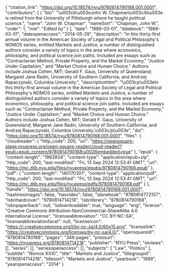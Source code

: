 {
   "citation_link": "https://doi.org/10.18574/nyu/9780814790168.001.0001",
   "contributors": [
     {
       "bio": "\u003cb\u003eJohn W. Chapman\u003c/b\u003e is retired from the University of Pittsburgh where he taught political science.",
       "name": "John W. Chapman",
       "nameSort": "Chapman, John W.",
       "order": 1,
       "role": "Edited by"
     }
   ],
   "date": "1989-03-01",
   "datebook": "1989-03-01",
   "dateopenaccess": "2014-05-29",
   "description": "In this thirty-first annual volume in the American Society of Legal and Political Philosophy's NOMOS series, entitled Markets and Justice, a number of distinguished authors consider a variety of topics in the area where economics, philosophy, and political science join paths.  Included are essays such as \"Contractarian Method, Private Property, and the Market Economy,\" \"Justice Under Capitalism,\" and \"Market Choice and Human Choice.\" Authors include Joshua Cohen, MIT; Gerald F. Gaus, University of Queensland; Margaret Jane Radin, University of Southern California; and Andrzej Rapaczynski, Columbia University.",
   "descriptionhtml": "\u003cp\u003eIn this thirty-first annual volume in the American Society of Legal and Political Philosophy's NOMOS series, entitled Markets and Justice, a number of distinguished authors consider a variety of topics in the area where economics, philosophy, and political science join paths.  Included are essays such as \"Contractarian Method, Private Property, and the Market Economy,\" \"Justice Under Capitalism,\" and \"Market Choice and Human Choice.\" Authors include Joshua Cohen, MIT; Gerald F. Gaus, University of Queensland; Margaret Jane Radin, University of Southern California; and Andrzej Rapaczynski, Columbia University.\u003c/p\u003e",
   "doi": "https://doi.org/10.18574/nyu/9780814790168.001.0001",
   "files": {
     "cloudreader": {
       "http_code": 200,
       "url": "https://opensquare-stage.nyupress.org/open-square-reader/cloud-reader/?epub=epub_content/9780814790168\u0026embedded=true"
     },
     "epub": {
       "content-length": "1963934",
       "content-type": "application/epub+zip",
       "http_code": 200,
       "last-modified": "Fri, 13 Sep 2024 12:53:41 GMT",
       "url": "https://mc.dlib.nyu.edu/files/nyupress/epubs/9780814790168.epub"
     },
     "pdf": {
       "content-length": "140170301",
       "content-type": "application/pdf",
       "http_code": 200,
       "last-modified": "Fri, 13 Sep 2024 12:53:41 GMT",
       "url": "https://mc.dlib.nyu.edu/files/nyupress/pdfs/9780814790168.pdf"
     }
   },
   "handle": "https://doi.org/10.18574/nyu/9780814790168.001.0001",
   "hashiresimages": false,
   "hasvideo": false,
   "isbnebook": "9780814772157",
   "isbnhardcover": "9780814714218",
   "isbnlibrary": "9780814790168",
   "isbnpaperback": null,
   "isdownloadable": true,
   "language": "eng",
   "license": "Creative Commons Attribution-NonCommercial-ShareAlike 4.0 International License",
   "licenseabbreviation": "CC BY-NC-SA",
   "licenseabbreviationfacet": null,
   "licenseicon": "https://i.creativecommons.org/l/by-nc-sa/4.0/80x15.png",
   "licenselink": "https://creativecommons.org/licenses/by-nc-sa/4.0/",
   "opensquareid": "9780814790168",
   "pages": "348 pages",
   "pressurl": "https://nyupress.org/9780814714218",
   "publisher": "NYU Press",
   "reviews": [],
   "series": [],
   "seriesopenaccess": [],
   "subjects": [
     "Law",
     "Politics"
   ],
   "subtitle": "Nomos XXXI",
   "title": "Markets and Justice",
   "titlegroupid": "9780814714218",
   "titlesort": "Markets and Justice",
   "yearbook": "1989",
   "yearopenaccess": "2014"
 }
